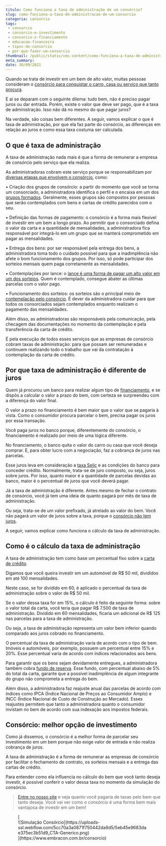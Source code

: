 ```yaml
---
titulo: Como funciona a taxa de administração de um consórcio?
slug: como-funciona-a-taxa-de-administracao-de-um-consorcio
categoria: consorcio
tags:
 - consorcio
 - consorcio-e-investimento
 - consorcio-x-financiamento
 - educacao-financeira
 - tipos-de-consorcio
 - por-que-fazer-um-consorcio
thumbnail: /public/static/cms-content/como-funciona-a-taxa-de-administracao-de-um-consorcio.jpg
meta_summary: 
date: 30/09/2021
---
```

Quando se trata de investir em um bem de alto valor, muitas pessoas consideram o [consórcio para conquistar o carro, casa ou serviço que tanto procura](https://www.embracon.com.br/blog/confira-10-vantagens-indiscutiveis-do-consorcio).

E aí se deparam com o seguinte dilema: tudo bem, não é preciso pagar juros ou dar entrada. Porém, existe o valor que deve ser pago, que é a taxa de administração. Isso não dá no mesmo do que pagar juros?

Na verdade, são coisas bem diferentes. A seguir, vamos explicar o que é taxa de administração, por que ela faz parte do consórcio, as diferenças em relação ao juros e como essa taxa costuma ser calculada.

O que é taxa de administração
-----------------------------

A taxa de administração nada mais é que a forma de remunerar a empresa de consórcio pelo serviço que ela realiza.

As administradoras cobram este serviço porque se responsabilizam por [diversas etapas que envolvem o consórcio](https://www.embracon.com.br/blog/guia-completo-aprenda-como-escolher-um-consorcio-sem-erros), como:

 • Criação dos grupos de consórcio: a partir do momento que você se torna um consorciado, a administradora identifica o perfil e o encaixa em um dos [grupos formados](https://www.embracon.com.br/conhecaoconsorcio/o-que-e-um-grupo-de-consorcio). Geralmente, esses grupos são compostos por pessoas que serão contemplados com bens e cartas de crédito parecidos com o seu.

 • Definição das formas de pagamento: o consórcio é a forma mais flexível de investir em um bem a longo prazo. Ao permitir que o consorciado defina o valor da carta e a quantidade de mensalidades, a administradora fica responsável por integrá-lo em um grupo que se manterá comprometido em pagar as mensalidades.

 • Entrega dos bens: por ser responsável pela entrega dos bens, a administradora toma todo o cuidado possível para que a inadimplência não afete o bom funcionamento dos grupos. Por isso, só pode participar dos sorteios mensais quem paga corretamente as mensalidades.

 • Contemplações por lance: o [lance é uma forma de pagar um alto valor em um dos sorteios](https://www.embracon.com.br/blog/como-fazer-oferta-de-lance-em-consorcio). Quem é contemplado, consegue abater as últimas parcelas com o valor pago.

 • Funcionamento dos sorteios: os sorteios são o principal meio de [contemplação pelo consórcio](https://www.embracon.com.br/blog/quais-sao-as-formas-de-contemplacao). É dever da administradora cuidar para que todos os consorciados sejam contemplados enquanto realizam o pagamento das mensalidades.

Além disso, as administradoras são responsáveis pela comunicação, pela checagem das documentações no momento da contemplação e pela transferência da carta de crédito.

É pela execução de todos esses serviços que as empresas de consórcio cobram taxas de administração: para que possam ser remuneradas e continuem realizando todo o trabalho que vai da contratação à contemplação da carta de crédito.

Por que taxa de administração é diferente de juros
--------------------------------------------------

Quem já procurou um banco para realizar algum tipo de [financiamento](https://www.embracon.com.br/blog/financiamento-ou-consorcio-o-que-e-melhor-na-compra-de-um-imovel), e se dispôs a calcular o valor a prazo do bem, com certeza se surpreendeu com a diferença do valor final.

O valor a prazo no financiamento é bem maior que o valor que se pagaria à vista. Como o consumidor procura parcelar o bem, precisa pagar os juros por essa transação.

Você paga juros no banco porque, diferentemente do consórcio, o financiamento é realizado por meio de uma lógica diferente.

No financiamento, o banco quita o valor do carro ou casa que você deseja comprar. E, para obter lucro com a negociação, faz a cobrança de juros nas parcelas.

Esse juros leva em consideração a [taxa Selic](https://www.embracon.com.br/blog/entenda-a-importancia-da-taxa-selic-e-da-inflacao) e as condições do banco para conceder crédito. Normalmente, trata-se de juro composto, ou seja, juros sobre juros. Por isso, quanto maior é a quantidade de parcelas devidas ao banco, maior é o percentual de juros que você deverá pagar.

Já a taxa de administração é diferente. Antes mesmo de fechar o contrato de consórcio, você já tem uma ideia de quanto pagará por mês de taxa de administração.

Ou seja, trata-se de um valor prefixado, já atrelado ao valor do bem. Você não pagará um valor de juros sobre a taxa, porque o [consórcio não tem juros](https://www.embracon.com.br/blog/consorcio-nao-tem-juros-entenda).

A seguir, vamos explicar como funciona o cálculo da taxa de administração.

Como é o cálculo da taxa de administração
-----------------------------------------

A taxa de administração tem como base um percentual fixo sobre a [carta de crédito](https://www.embracon.com.br/blog/correcao-carta-de-credito-consorcio).

Digamos que você queira investir em um automóvel de R$ 50 mil, divididos em até 100 mensalidades.

Neste caso, se for dividido em 60, é aplicado o percentual da taxa de administração sobre o valor de R$ 50 mil.

Se o valor dessa taxa for em 15%, o cálculo é feito da seguinte forma: sobre o valor total da carta, você teria que pagar R$ 7.500 de taxa de administração. Dividido em 60 mensalidades, ficaria um adicional de R$ 125 nas parcelas para a taxa de administração.

Ou seja, a taxa de administração representa um valor bem inferior quando comparado aos juros cobrado no financiamento.

O percentual da taxa de administração varia de acordo com o tipo de bem. Imóveis e automóveis, por exemplo, possuem um percentual entre 15% e 20%. Esse percentual varia de acordo com índices relacionados aos bens.

Para garantir que os bens sejam devidamente entregues, a administradora também cobra [fundo de reserva](https://www.embracon.com.br/blog/entenda-como-funciona-a-devolucao-do-fundo-de-reserva). Esse fundo, com percentual abaixo de 5% do total da carta, garante que a possível inadimplência de algum integrante do grupo não comprometa a entrega do bem.

Além disso, a administradora faz reajuste anual das parcelas de acordo com índices como IPCA (Índice Nacional de Preços ao Consumidor Amplo) e INCC (Índice Nacional de Custo de Construção ao Mercado). Esses reajustes permitem que tanto a administradora quanto o consumidor invistam no bem de acordo com sua indexação aos impostos federais.

Consórcio: melhor opção de investimento
---------------------------------------

Como já dissemos, o consórcio é a melhor forma de parcelar seu investimento em um bem porque não exige valor de entrada e não realiza cobrança de juros.

A taxa de administração é a forma de remunerar as empresas de consórcio por facilitar o fechamento de contrato, os sorteios mensais e a entrega das cartas de crédito.

Para entender como ela influencia no cálculo do bem que você tanto deseja investir, é possível conferir o valor dessa taxa no momento da simulação do consórcio.

> [Entre no nosso site](https://www.embracon.com.br/) e veja quanto você pagaria de taxas pelo bem que tanto deseja. Você vai ver como o consórcio é uma forma bem mais vantajosa de investir em um bem!

<figure class="w-richtext-figure-type-image w-richtext-align-center">[<div>![Simulação Consórcio](https://uploads-ssl.webflow.com/5cc70a3a0871f750442da9d5/5eb45e9683dae375ec3b51d9_CTA-Generico.png)</div>](https://www.embracon.com.br/consorcio)</figure>
